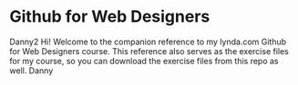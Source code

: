 Github for Web Designers
========================
Danny2
Hi! Welcome to the companion reference to my lynda.com Github for Web Designers course. This reference also serves as the exercise files for my course, so you can download the exercise files from this repo as well.
Danny